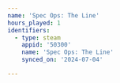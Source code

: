 ```yaml
---
name: 'Spec Ops: The Line'
hours_played: 1
identifiers:
  - type: steam
    appid: '50300'
    name: 'Spec Ops: The Line'
    synced_on: '2024-07-04'

---
```

